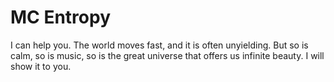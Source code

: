 # MC Entropy

I can help you.
The world moves fast, and it is often unyielding.
But so is calm, so is music, so is the great universe that offers us infinite beauty.
I will show it to you.
